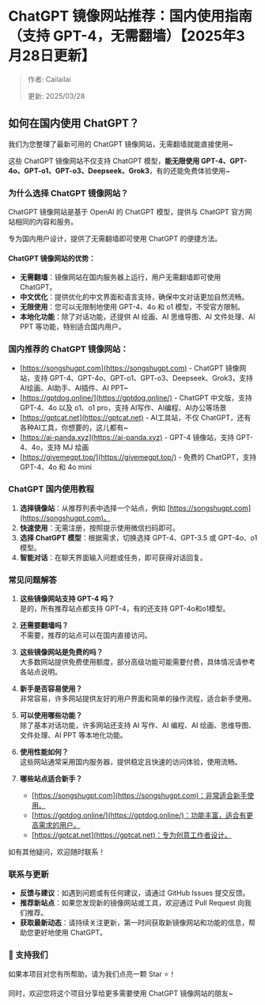 # ChatGPT 镜像网站推荐：国内使用指南（支持 GPT-4，无需翻墙）【2025年3月28日更新】

> 作者: Cailailai
> 
> 更新: 2025/03/28

## 如何在国内使用 ChatGPT？

我们为您整理了最新可用的 ChatGPT 镜像网站，无需翻墙就能直接使用~

这些 ChatGPT 镜像网站不仅支持 ChatGPT 模型，**能无限使用 GPT-4、GPT-4o、GPT-o1、GPT-o3、Deepseek、Grok3**，有的还能免费体验使用~

### 为什么选择 ChatGPT 镜像网站？

ChatGPT 镜像网站是基于 OpenAI 的 ChatGPT 模型，提供与 ChatGPT 官方网站相同的内容和服务。

专为国内用户设计，提供了无需翻墙即可使用 ChatGPT 的便捷方法。

#### ChatGPT 镜像网站的优势：

- **无需翻墙**：镜像网站在国内服务器上运行，用户无需翻墙即可使用 ChatGPT。
- **中文优化**：提供优化的中文界面和语言支持，确保中文对话更加自然流畅。
- **无限使用**：您可以无限制地使用 GPT-4、4o 和 o1 模型，不受官方限制。
- **本地化功能**：除了对话功能，还提供 AI 绘画、AI 思维导图、AI 文件处理、AI PPT 等功能，特别适合国内用户。

### 国内推荐的 ChatGPT 镜像网站：

- [https://songshugpt.com](https://songshugpt.com) - ChatGPT 镜像网站，支持 GPT-4、GPT-4o、GPT-o1、GPT-o3、Deepseek、Grok3，支持 AI绘画、AI助手、AI插件、AI PPT~
- [https://gptdog.online/](https://gptdog.online/) - ChatGPT 中文版，支持 GPT-4、4o 以及 o1、o1 pro，支持 AI写作、AI编程、AI办公等场景
- [https://gptcat.net](https://gptcat.net) - AI工具站，不仅 ChatGPT，还有各种AI工具，你想要的，这儿都有~
- [https://ai-panda.xyz](https://ai-panda.xyz) - GPT-4 镜像站，支持 GPT-4、4o，支持 MJ 绘画
- [https://givemegpt.top/](https://givemegpt.top/) - 免费的 ChatGPT，支持 GPT-4、4o 和 4o mini

### ChatGPT 国内使用教程

1. **选择镜像站**：从推荐列表中选择一个站点，例如 [https://songshugpt.com](https://songshugpt.com)。
2. **快速使用**：无需注册，按照提示使用微信扫码即可。
3. **选择 ChatGPT 模型**：根据需求，切换选择 GPT-4、GPT-3.5 或 GPT-4o、o1 模型。
4. **智能对话**：在聊天界面输入问题或任务，即可获得对话回复。

### 常见问题解答

1. **这些镜像网站支持 GPT-4 吗？**  
   是的，所有推荐站点都支持 GPT-4，有的还支持 GPT-4o和o1模型。

2. **还需要翻墙吗？**  
   不需要，推荐的站点可以在国内直接访问。

3. **这些镜像网站是免费的吗？**  
   大多数网站提供免费使用额度，部分高级功能可能需要付费，具体情况请参考各站点说明。

4. **新手是否容易使用？**  
   非常容易，许多网站提供友好的用户界面和简单的操作流程，适合新手使用。

5. **可以使用哪些功能？**  
   除了基本对话功能，许多网站还支持 AI 写作、AI 编程、AI 绘画、思维导图、文件处理、AI PPT 等本地化功能。

6. **使用性能如何？**  
   这些网站通常采用国内服务器，提供稳定且快速的访问体验，使用流畅。

7. **哪些站点适合新手？**  
   - [https://songshugpt.com](https://songshugpt.com)：非常适合新手使用。
   - [https://gptdog.online/](https://gptdog.online/)：功能丰富，适合有更高需求的用户。
   - [https://gptcat.net](https://gptcat.net)：专为创意工作者设计。

如有其他疑问，欢迎随时联系！

### 联系与更新

- **反馈与建议**：如遇到问题或有任何建议，请通过 GitHub Issues 提交反馈。
- **推荐新站点**：如果您发现新的镜像网站或工具，欢迎通过 Pull Request 向我们推荐。
- **获取最新动态**：请持续关注更新，第一时间获取新镜像网站和功能的信息，帮助您更好地使用 ChatGPT。

### 🌟 支持我们

如果本项目对您有所帮助，请为我们点亮一颗 Star ⭐！

同时，欢迎您将这个项目分享给更多需要使用 ChatGPT 镜像网站的朋友~
```
